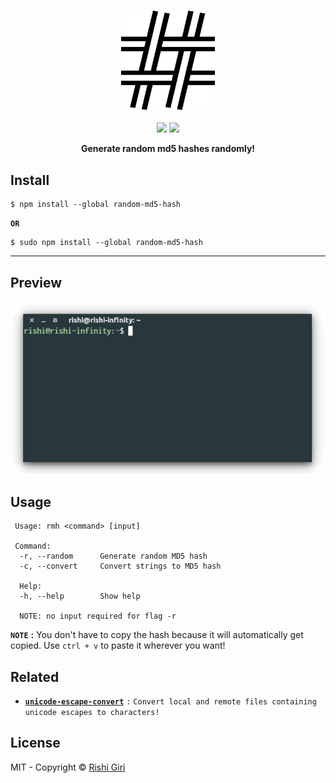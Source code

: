 <p align="center">
<br>
	<a href="https://www.npmjs.com/random-md5-hash"><img src="media/rmh.png" alt="random-md5-hash" width="150px"></a>
	<br>
	<br>
	<a href="https://travis-ci.org/CodeDotJS/random-md5-hash"><img src="https://travis-ci.org/CodeDotJS/random-md5-hash.svg?branch=master"></a>
	<img src="https://img.shields.io/badge/code_style-XO-5ed9c7.svg">
</p>

<p align="center"><b>Generate random md5 hashes randomly!</b></p>


## Install

```
$ npm install --global random-md5-hash
```
__`OR`__
```
$ sudo npm install --global random-md5-hash
```

---

## Preview

<p align="center">
	<img src="https://raw.githubusercontent.com/rishigiridotcom/rishigiri.com/cf83de2c14dc441f53fcc592c7fcf05fbc62516e/github/rmh.gif">
</p>

## Usage

```
 Usage: rmh <command> [input]

 Command:
  -r, --random      Generate random MD5 hash
  -c, --convert     Convert strings to MD5 hash

  Help:
  -h, --help        Show help

  NOTE: no input required for flag -r
```

__`NOTE`__ __:__ You don't have to copy the hash because it will automatically get copied. Use `ctrl + v` to paste it wherever you want!

## Related

- __[`unicode-escape-convert`](https://github.com/CodeDotJS/unicode-escape-convert)__ `:` `Convert local and remote files containing unicode escapes to characters!`


## License

MIT - Copyright &copy; [Rishi Giri](http://rishi.ml)
